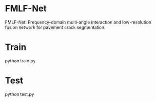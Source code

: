 # FMLF-Net
FMLF-Net: Frequency-domain multi-angle interaction and low-resolution fusion network for pavement crack segmentation.

# Train
  python train.py
  
# Test
  python test.py
  
  
  

